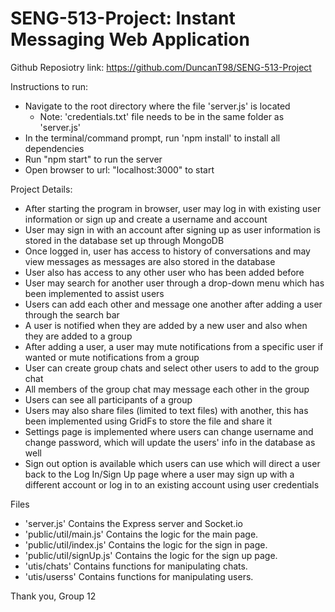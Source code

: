 # SENG-513-Project: Instant Messaging Web Application

Github Reposiotry link: https://github.com/DuncanT98/SENG-513-Project

Instructions to run:
- Navigate to the root directory where the file 'server.js' is located
  - Note: 'credentials.txt' file needs to be in the same folder as 'server.js'
- In the terminal/command prompt, run 'npm install' to install all dependencies
- Run "npm start" to run the server
- Open browser to url: "localhost:3000" to start 

Project Details:
- After starting the program in browser, user may log in with existing user information or sign up and create a username and account
- User may sign in with an account after signing up as user information is stored in the database set up  through MongoDB
- Once logged in, user has access to history of conversations and may view messages as messages are also stored in the database
- User also has access to any other user who has been added before
- User may search for another user through a drop-down menu which has been implemented to assist users
- Users can add each other and message one another after adding a user through the search bar
- A user is notified when they are added by a new user and also when they are added to a group
- After adding a user, a user may mute notifications from a specific user if wanted or mute notifications from a group
- User can create group chats and select other users to add to the group chat 
- All members of the group chat may message each other in the group
- Users can see all participants of a group
- Users may also share files (limited to text files) with another, this has been implemented using GridFs to store the file and share it
- Settings page is implemented where users can change username and change password, which will update the users' info in the database as well
- Sign out option is available which users can use which will direct a user back to the Log In/Sign Up page where a user may sign up with a different account or log in to an existing account using user credentials

Files 
- 'server.js'   Contains the Express server and Socket.io
- 'public/util/main.js'     Contains the logic for the main page.
- 'public/util/index.js'    Contains the logic for the sign in page.
- 'public/util/signUp.js'   Contains the logic for the sign up page.
- 'utis/chats'              Contains functions for manipulating chats.
- 'utis/userss'             Contains functions for manipulating users.

Thank you, 
Group 12
